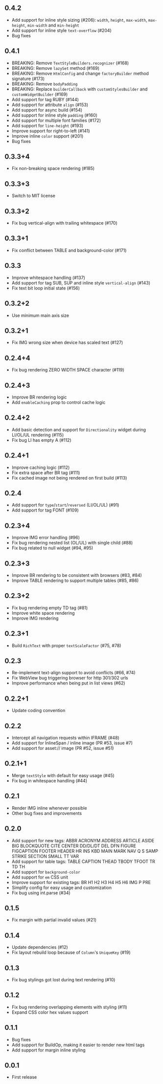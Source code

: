 ## 0.4.2

* Add support for inline style sizing (#206): `width`, `height`, `max-width`, `max-height`, `min-width` and `min-height`
* Add support for inline style `text-overflow` (#204)
* Bug fixes

## 0.4.1

* BREAKING: Remove `TextStyleBuilders.recognizer` (#168)
* BREAKING: Remove `lazySet` method (#169)
* BREAKING: Remove `HtmlConfig` and change `factoryBuilder` method signature (#173)
* BREAKING: Remove `bodyPadding`
* BREAKING: Replace `builderCallback` with `customStylesBuilder` and `customWidgetBuilder` (#169)
* Add support for tag RUBY (#144)
* Add support for attribute `align` (#153) 
* Add support for async build (#154)
* Add support for inline style `padding` (#160)
* Add support for multiple font families (#172)
* Add support for `line-height` (#193)
* Improve support for right-to-left (#141)
* Improve inline `color` support (#201)
* Bug fixes

## 0.3.3+4

* Fix non-breaking space rendering (#185)

## 0.3.3+3

* Switch to MIT license

## 0.3.3+2

* Fix bug vertical-align with trailing whitespace (#170)

## 0.3.3+1

* Fix conflict between TABLE and background-color (#171)

## 0.3.3

* Improve whitespace handling (#137)
* Add support for tag SUB, SUP and inline style `vertical-align` (#143)
* Fix text bit loop initial state (#156)

## 0.3.2+2

* Use minimum main axis size

## 0.3.2+1

* Fix IMG wrong size when device has scaled text (#127)

## 0.2.4+4

* Fix bug rendering ZERO WIDTH SPACE character (#119)

## 0.2.4+3

* Improve BR rendering logic
* Add `enableCaching` prop to control cache logic

## 0.2.4+2

* Add basic detection and support for `Directionality` widget during LI/OL/UL rendering (#115)
* Fix bug LI has empty A (#112)

## 0.2.4+1

* Improve caching logic (#112)
* Fix extra space after BR tag (#111)
* Fix cached image not being rendered on first build (#113)

## 0.2.4

* Add support for `type`/`start`/`reversed` (LI/OL/UL) (#91)
* Add support for tag FONT (#109)

## 0.2.3+4

* Improve IMG error handling (#96)
* Fix bug rendering nested list (OL/UL) with single child (#88)
* Fix bug related to null widget (#94, #95)

## 0.2.3+3

* Improve BR rendering to be consistent with browsers (#83, #84)
* Improve TABLE rendering to support multiple tables (#85, #86)

## 0.2.3+2

* Fix bug rendering empty TD tag (#81)
* Improve white space rendering
* Improve IMG rendering

## 0.2.3+1

* Build `RichText` with proper `textScaleFactor` (#75, #78)

## 0.2.3

* Re-implement text-align support to avoid conflicts (#66, #74)
* Fix WebView bug triggering browser for http 301/302 urls
* Improve performance when being put in list views (#62)

## 0.2.2+1

* Update coding convention

## 0.2.2

* Intercept all navigation requests within IFRAME (#48)
* Add support for InlineSpan / inline image (PR #53, issue #7)
* Add support for asset:// image (PR #52, issue #51)

## 0.2.1+1

* Merge `textStyle` with default for easy usage (#45)
* Fix bug in whitespace handling (#44)

## 0.2.1

* Render IMG inline whenever possible
* Other bug fixes and improvements

## 0.2.0

* Add support for new tags:
  ABBR ACRONYM ADDRESS ARTICLE ASIDE BIG BLOCKQUOTE CITE CENTER DD/DL/DT DEL DFN
  FIGURE FIGCAPTION FOOTER HEADER HR INS KBD MAIN MARK NAV Q S SAMP STRIKE SECTION
  SMALL TT VAR
* Add support for table tags: TABLE CAPTION THEAD TBODY TFOOT TR TD TH
* Add support for `background-color`
* Add support for `em` CSS unit
* Improve support for existing tags: BR H1 H2 H3 H4 H5 H6 IMG P PRE
* Simplify config for easy usage and customization
* Fix bug using int.parse (#34)

## 0.1.5

* Fix margin with partial invalid values (#21)

## 0.1.4

* Update dependencies (#12)
* Fix layout rebuild loop because of `Column`'s `UniqueKey` (#19)

## 0.1.3

* Fix bug stylings got lost during text rendering (#10)

## 0.1.2

* Fix bug rendering overlapping elements with styling (#11)
* Expand CSS color hex values support

## 0.1.1

* Bug fixes
* Add support for BuildOp, making it easier to render new html tags
* Add support for margin inline styling

## 0.0.1

* First release
